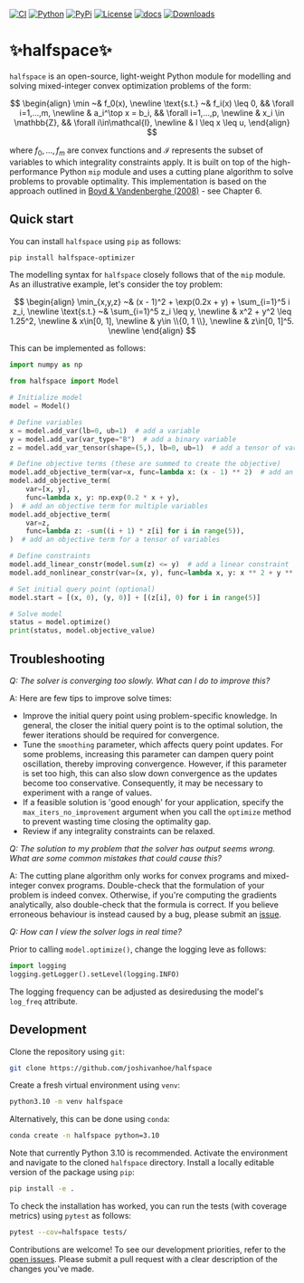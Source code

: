 [![CI](https://github.com/joshivanhoe/halfspace/actions/workflows/ci.yml/badge.svg?branch=main)](https://github.com/Nixtla/statsforecast/actions/workflows/ci.yaml)
[![Python](https://img.shields.io/pypi/pyversions/halfspace-optimizer)](https://pypi.org/project/halfspace-optimizer/)
[![PyPi](https://img.shields.io/pypi/v/halfspace-optimizer?color=blue)](https://pypi.org/project/halfspace-optimizer/)
[![License](https://img.shields.io/badge/License-MIT-blue.svg)](https://github.com/joshivanhoe/halfspace/blob/main/LICENSE)
[![docs](https://img.shields.io/website-up-down-green-red/http/nixtla.github.io/statsforecast.svg?label=docs)](https://nixtla.github.io/statsforecast/)
[![Downloads](https://pepy.tech/badge/halfspace-optimizer)](https://pepy.tech/project/statsforecast)


# ✨halfspace✨

`halfspace` is an open-source, light-weight Python module for modelling and solving mixed-integer convex optimization problems of the form:

$$
\begin{align}
\min ~& f_0(x), \newline
\text{s.t.} ~& f_i(x) \leq 0, && \forall i=1,...,m, \newline
& a_i^\top x = b_i,  && \forall i=1,...,p, \newline
& x_i \in \mathbb{Z}, && \forall i\in\mathcal{I}, \newline
& l \leq x \leq u,
\end{align}
$$

where $f_0,...,f_m$ are convex functions and $\mathcal{I}$ represents the subset of variables to which integrality constraints apply.
It is built on top of the high-performance Python `mip` module and uses a cutting plane algorithm to solve problems to provable optimality.
This implementation is based on the approach outlined in [Boyd & Vandenberghe (2008)](https://see.stanford.edu/materials/lsocoee364b/05-localization_methods_notes.pdf) - see Chapter 6.


## Quick start

You can install `halfspace` using `pip` as follows:

```bash
pip install halfspace-optimizer
```

The modelling syntax for `halfspace` closely follows that of the `mip` module. As an illustrative example, let's consider the toy problem:

$$
\begin{align}
\min_{x,y,z} ~& (x - 1)^2 + \exp(0.2x + y) + \sum_{i=1}^5 i z_i, \newline
\text{s.t.}  ~& \sum_{i=1}^5 z_i \leq y, \newline
& x^2 + y^2 \leq 1.25^2, \newline
& x\in[0, 1], \newline
& y\in \\{0, 1 \\}, \newline
& z\in[0, 1]^5. \newline
\end{align}
$$

This can be implemented as follows:

```python
import numpy as np

from halfspace import Model

# Initialize model
model = Model()

# Define variables
x = model.add_var(lb=0, ub=1)  # add a variable
y = model.add_var(var_type="B")  # add a binary variable
z = model.add_var_tensor(shape=(5,), lb=0, ub=1)  # add a tensor of variables

# Define objective terms (these are summed to create the objective)
model.add_objective_term(var=x, func=lambda x: (x - 1) ** 2)  # add an objective term for one variable
model.add_objective_term(
    var=[x, y],
    func=lambda x, y: np.exp(0.2 * x + y),
)  # add an objective term for multiple variables
model.add_objective_term(
    var=z,
    func=lambda z: -sum((i + 1) * z[i] for i in range(5)),
)  # add an objective term for a tensor of variables

# Define constraints
model.add_linear_constr(model.sum(z) <= y)  # add a linear constraint
model.add_nonlinear_constr(var=(x, y), func=lambda x, y: x ** 2 + y ** 2 - 1.25 ** 2)  # add a nonlinear constraint

# Set initial query point (optional)
model.start = [(x, 0), (y, 0)] + [(z[i], 0) for i in range(5)]

# Solve model
status = model.optimize()
print(status, model.objective_value)
```

## Troubleshooting

*Q: The solver is converging too slowly. What can I do to improve this?*

A: Here are few tips to improve solve times:
- Improve the initial query point using problem-specific knowledge. In general, the closer the initial query point is to the optimal solution, the fewer iterations should be required for convergence.
- Tune the `smoothing` parameter, which affects query point updates. For some problems, increasing this parameter can dampen query point oscillation, thereby improving convergence. However, if this parameter is set too high, this can also slow down convergence as the updates become too conservative. Consequently, it may be necessary to experiment with a range of values.
- If a feasible solution is 'good enough' for your application, specify the `max_iters_no_improvement` argument when you call the `optimize` method to prevent wasting time closing the optimality gap.
- Review if any integrality constraints can be relaxed.


*Q: The solution to my problem that the solver has output seems wrong. What are some common mistakes that could cause this?*

A: The cutting plane algorithm only works for convex programs and mixed-integer convex programs. Double-check that the formulation of your problem is indeed convex.
Otherwise, if you're computing the gradients analytically, also double-check that the formula is correct. If you believe erroneous behaviour is instead caused by a bug, please submit an [issue](https://github.com/joshivanhoe/halfspace/issues/new).

*Q: How can I view the solver logs in real time?*

Prior to calling `model.optimize()`, change the logging leve as follows:

```python
import logging
logging.getLogger().setLevel(logging.INFO)
```

The logging frequency can be adjusted as desiredusing the model's `log_freq` attribute.

## Development

Clone the repository using `git`:

```bash
git clone https://github.com/joshivanhoe/halfspace
````

Create a fresh virtual environment using `venv`:

```bash
python3.10 -m venv halfspace
```

Alternatively, this can be done using `conda`:

```bash
conda create -n halfspace python=3.10
```

Note that currently Python 3.10 is recommended.
Activate the environment and navigate to the cloned `halfspace` directory. Install a locally editable version of the package using `pip`:

```bash
pip install -e .
```

To check the installation has worked, you can run the tests (with coverage metrics) using `pytest` as follows:

```bash
pytest --cov=halfspace tests/
```

Contributions are welcome! To see our development priorities, refer to the [open issues](https://github.com/joshivanhoe/halfspace/issues).
Please submit a pull request with a clear description of the changes you've made.
